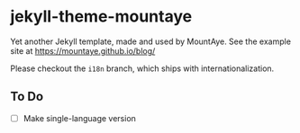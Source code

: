 # jekyll-theme-mountaye

Yet another Jekyll template, made and used by MountAye. See the example site at https://mountaye.github.io/blog/

Please checkout the `i18n` branch, which ships with internationalization. 

## To Do

- [ ] Make single-language version
